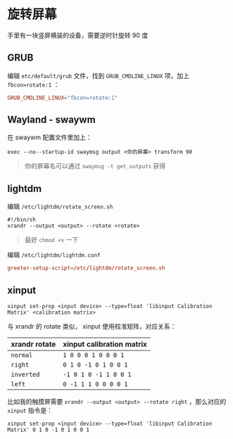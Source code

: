 # 旋转屏幕

手里有一块竖屏横装的设备，需要逆时针旋转 90 度

## GRUB

编辑 `etc/default/grub` 文件，找到 `GRUB_CMDLINE_LINUX` 项，加上 `fbcon=rotate:1` ：

```conf
GRUB_CMDLINE_LINUX="fbcon=rotate:1"
```

## Wayland - swaywm

在 swaywm 配置文件里加上：

```sway
exec --no--startup-id swaymsg output <你的屏幕> transform 90
```

> 你的屏幕名可以通过 `swaymsg -t get_outputs` 获得

## lightdm

编辑 `/etc/lightdm/rotate_screen.sh`

```shell
#!/bin/sh
xrandr --output <output> --rotate <rotate>
```

> 最好 `chmod +x` 一下

编辑 `/etc/lightdm/lightdm.conf`

```conf
greeter-setup-script=/etc/lightdm/rotate_screen.sh
```

## xinput

```shell
xinput set-prop <input device> --type=float 'libinput Calibration Matrix' <calibration matrix>
```

与 xrandr 的 rotate 类似， xinput 使用校准矩阵，对应关系：

| xrandr rotate | xinput calibration matrix |
| ------------- | ------------------------- |
| `normal`      | `1 0 0 0 1 0 0 0 1`       |
| `right`       | `0 1 0 -1 0 1 0 0 1`      |
| `inverted`    | `-1 0 1 0 -1 1 0 0 1`     |
| `left`        | `0 -1 1 1 0 0 0 0 1`      |

比如我的触摸屏需要 `xrandr --output <output> --rotate right` ，那么对应的 `xinput` 指令是：

```shell
xinput set-prop <input device> --type=float 'libinput Calibration Matrix' 0 1 0 -1 0 1 0 0 1
```
